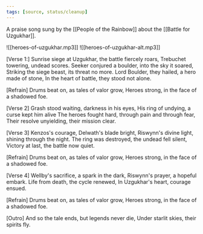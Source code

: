 ```yaml
---
tags: [source, status/cleanup]
---
```


A praise song sung by the [[People of the Rainbow]] about the [[Battle for Uzgukhar]].

![[heroes-of-uzgukhar.mp3]]
![[heroes-of-uzgukhar-alt.mp3]]

[Verse 1:]
Sunrise siege at Uzgukhar, the battle fiercely roars,
Trebuchet towering, undead scores.
Seeker conjured a boulder, into the sky it soared,
Striking the siege beast, its threat no more.
Lord Boulder, they hailed, a hero made of stone,
In the heart of battle, they stood not alone.

[Refrain]
Drums beat on, as tales of valor grow,
Heroes strong, in the face of a shadowed foe.

[Verse 2]
Grash stood waiting, darkness in his eyes,
His ring of undying, a curse kept him alive
The heroes fought hard, through pain and through fear,
Their resolve unyielding, their mission clear.

[Verse 3]
Kenzos's courage, Delwath's blade bright,
Riswynn's divine light, shining through the night.
The ring was destroyed, the undead fell silent,
Victory at last, the battle now quiet.

[Refrain]
Drums beat on, as tales of valor grow,
Heroes strong, in the face of a shadowed foe.

[Verse 4]
Wellby's sacrifice, a spark in the dark,
Riswynn's prayer, a hopeful embark.
Life from death, the cycle renewed,
In Uzgukhar's heart, courage ensued.

[Refrain]
Drums beat on, as tales of valor grow,
Heroes strong, in the face of a shadowed foe.

[Outro]
And so the tale ends, but legends never die,
Under starlit skies, their spirits fly.